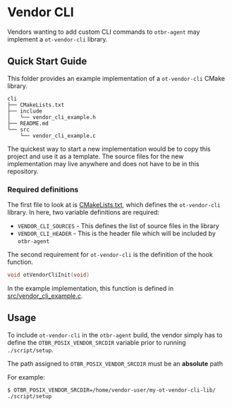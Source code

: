 # Vendor CLI

Vendors wanting to add custom CLI commands to `otbr-agent` may implement a `ot-vendor-cli` library.

## Quick Start Guide

This folder provides an example implementation of a `ot-vendor-cli` CMake library.

```
cli
├── CMakeLists.txt
├── include
│   └── vendor_cli_example.h
├── README.md
└── src
    └── vendor_cli_example.c
```

The quickest way to start a new implementation would be to copy this project and
use it as a template. The source files for the new implementation may live
anywhere and does not have to be in this repository.

### Required definitions

The first file to look at is [CMakeLists.txt]([CMakeLists.txt]), which defines
the `ot-vendor-cli` library. In here, two variable definitions are required:

- `VENDOR_CLI_SOURCES` - This defines the list of source files in the library
- `VENDOR_CLI_HEADER` - This is the header file which will be included by
`otbr-agent`

The second requirement for `ot-vendor-cli` is the definition of the hook
function.

```c
void otVendorCliInit(void)
```

In the example implementation, this function is defined in
[src/vendor_cli_example.c](src/vendor_cli_example.c).


## Usage

To include `ot-vendor-cli` in the `otbr-agent` build, the vendor simply has to
define the `OTBR_POSIX_VENDOR_SRCDIR` variable prior to running
`./script/setup`.

The path assigned to `OTBR_POSIX_VENDOR_SRCDIR` must be an **absolute** path

For example:
```shell
$ OTBR_POSIX_VENDOR_SRCDIR=/home/vendor-user/my-ot-vendor-cli-lib/ ./script/setup
```



